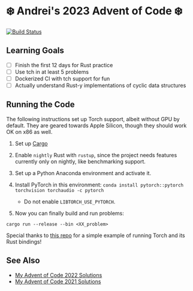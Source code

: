 # ❄️ Andrei's 2023 Advent of Code ❄️

[![Build Status](https://github.com/AndreiBarsan/2023-advent-of-code/actions/workflows/aoc-ci-build.yml/badge.svg)](https://github.com/AndreiBarsan/2023-advent-of-code/actions/workflows/aoc-ci-build.yml)

## Learning Goals

- [ ] Finish the first 12 days for Rust practice
- [ ] Use tch in at least 5 problems
- [ ] Dockerized CI with tch support for fun
- [ ] Actually understand Rust-y implementations of cyclic data structures

## Running the Code

The following instructions set up Torch support, albeit without GPU by default. They are geared towards Apple Silicon, though they should work OK on x86 as well.

 1. Set up [Cargo](https://doc.rust-lang.org/rust-by-example/cargo.html)
 2. Enable `nightly` Rust with `rustup`, since the project needs features currently only on nightly, like benchmarking support.
 3. Set up a Python Anaconda environment and activate it.
 4. Install PyTorch in this environment: `conda install pytorch::pytorch torchvision torchaudio -c pytorch`
    * Do not enable `LIBTORCH_USE_PYTORCH`.

 5. Now you can finally build and run problems:
```
cargo run --release --bin <XX_problem>
```

Special thanks to [this repo](https://github.com/ssoudan/tch-m1) for a simple example of running Torch and its Rust bindings!

## See Also

- [My Advent of Code 2022 Solutions](https://github.com/AndreiBarsan/2022-advent-of-code/)
- [My Advent of Code 2021 Solutions](https://github.com/AndreiBarsan/2021-advent-of-code/)
